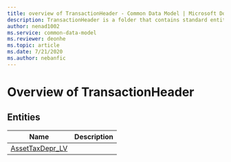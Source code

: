 ```yaml
---
title: overview of TransactionHeader - Common Data Model | Microsoft Docs
description: TransactionHeader is a folder that contains standard entities related to the Common Data Model.
author: nenad1002
ms.service: common-data-model
ms.reviewer: deonhe
ms.topic: article
ms.date: 7/21/2020
ms.author: nebanfic
---
```


# Overview of TransactionHeader


## Entities

|Name|Description|
|---|---|
|[AssetTaxDepr_LV](AssetTaxDepr_LV.md)||
